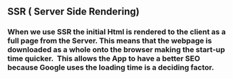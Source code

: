 ## SSR ( Server Side Rendering)

### When we use SSR the initial Html is rendered to the client as a full page from the Server. This means that the webpage is downloaded as a whole onto the browser making the start-up time quicker.  This allows the App to have a better SEO because Google uses the loading time is a deciding factor.
